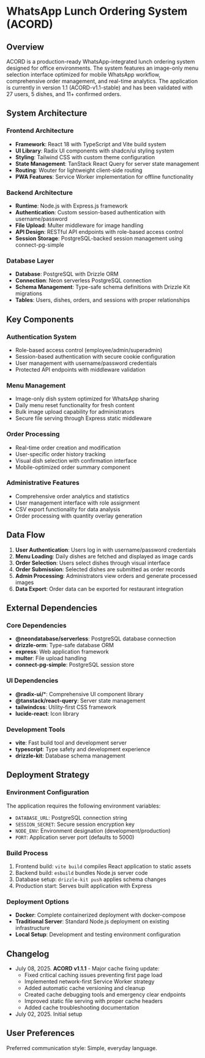 # WhatsApp Lunch Ordering System (ACORD)

## Overview

ACORD is a production-ready WhatsApp-integrated lunch ordering system designed for office environments. The system features an image-only menu selection interface optimized for mobile WhatsApp workflow, comprehensive order management, and real-time analytics. The application is currently in version 1.1 (ACORD-v1.1-stable) and has been validated with 27 users, 5 dishes, and 11+ confirmed orders.

## System Architecture

### Frontend Architecture
- **Framework**: React 18 with TypeScript and Vite build system
- **UI Library**: Radix UI components with shadcn/ui styling system
- **Styling**: Tailwind CSS with custom theme configuration
- **State Management**: TanStack React Query for server state management
- **Routing**: Wouter for lightweight client-side routing
- **PWA Features**: Service Worker implementation for offline functionality

### Backend Architecture
- **Runtime**: Node.js with Express.js framework
- **Authentication**: Custom session-based authentication with username/password
- **File Upload**: Multer middleware for image handling
- **API Design**: RESTful API endpoints with role-based access control
- **Session Storage**: PostgreSQL-backed session management using connect-pg-simple

### Database Layer
- **Database**: PostgreSQL with Drizzle ORM
- **Connection**: Neon serverless PostgreSQL connection
- **Schema Management**: Type-safe schema definitions with Drizzle Kit migrations
- **Tables**: Users, dishes, orders, and sessions with proper relationships

## Key Components

### Authentication System
- Role-based access control (employee/admin/superadmin)
- Session-based authentication with secure cookie configuration
- User management with username/password credentials
- Protected API endpoints with middleware validation

### Menu Management
- Image-only dish system optimized for WhatsApp sharing
- Daily menu reset functionality for fresh content
- Bulk image upload capability for administrators
- Secure file serving through Express static middleware

### Order Processing
- Real-time order creation and modification
- User-specific order history tracking
- Visual dish selection with confirmation interface
- Mobile-optimized order summary component

### Administrative Features
- Comprehensive order analytics and statistics
- User management interface with role assignment
- CSV export functionality for data analysis
- Order processing with quantity overlay generation

## Data Flow

1. **User Authentication**: Users log in with username/password credentials
2. **Menu Loading**: Daily dishes are fetched and displayed as image cards
3. **Order Selection**: Users select dishes through visual interface
4. **Order Submission**: Selected dishes are submitted as order records
5. **Admin Processing**: Administrators view orders and generate processed images
6. **Data Export**: Order data can be exported for restaurant integration

## External Dependencies

### Core Dependencies
- **@neondatabase/serverless**: PostgreSQL database connection
- **drizzle-orm**: Type-safe database ORM
- **express**: Web application framework
- **multer**: File upload handling
- **connect-pg-simple**: PostgreSQL session store

### UI Dependencies
- **@radix-ui/***: Comprehensive UI component library
- **@tanstack/react-query**: Server state management
- **tailwindcss**: Utility-first CSS framework
- **lucide-react**: Icon library

### Development Tools
- **vite**: Fast build tool and development server
- **typescript**: Type safety and development experience
- **drizzle-kit**: Database schema management

## Deployment Strategy

### Environment Configuration
The application requires the following environment variables:
- `DATABASE_URL`: PostgreSQL connection string
- `SESSION_SECRET`: Secure session encryption key
- `NODE_ENV`: Environment designation (development/production)
- `PORT`: Application server port (defaults to 5000)

### Build Process
1. Frontend build: `vite build` compiles React application to static assets
2. Backend build: `esbuild` bundles Node.js server code
3. Database setup: `drizzle-kit push` applies schema changes
4. Production start: Serves built application with Express

### Deployment Options
- **Docker**: Complete containerized deployment with docker-compose
- **Traditional Server**: Standard Node.js deployment on existing infrastructure
- **Local Setup**: Development and testing environment configuration

## Changelog

- July 08, 2025. **ACORD v1.1.1** - Major cache fixing update:
  - Fixed critical caching issues preventing first page load
  - Implemented network-first Service Worker strategy
  - Added automatic cache versioning and cleanup
  - Created cache debugging tools and emergency clear endpoints
  - Improved static file serving with proper cache headers
  - Added cache troubleshooting documentation
- July 02, 2025. Initial setup

## User Preferences

Preferred communication style: Simple, everyday language.